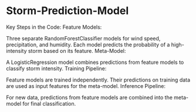 # Storm-Prediction-Model
Key Steps in the Code:
Feature Models:

Three separate RandomForestClassifier models for wind speed, precipitation, and humidity.
Each model predicts the probability of a high-intensity storm based on its feature.
Meta-Model:

A LogisticRegression model combines predictions from feature models to classify storm intensity.
Training Pipeline:

Feature models are trained independently.
Their predictions on training data are used as input features for the meta-model.
Inference Pipeline:

For new data, predictions from feature models are combined into the meta-model for final classification.
